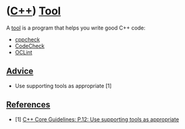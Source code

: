 # ([C++](Cpp.md)) [Tool](CppTool.md)

A [tool](CppTool.md) is a program that helps you write good C++ code:

 * [cppcheck](CppCppcheck.md)
 * [CodeCheck](CppCodeCheck.md)
 * [OCLint](CppOCLint.md)

## [Advice](CppAdvice.md)

 * Use supporting tools as appropriate [1]

## [References](CppReferences.md)

 * [1] [C++ Core Guidelines: P.12: Use supporting tools as appropriate](https://github.com/isocpp/CppCoreGuidelines/blob/master/CppCoreGuidelines.md#p12-use-supporting-tools-as-appropriate)
